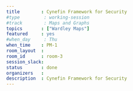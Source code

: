 ```yaml
---
title        : Cynefin Framework for Security
#type         : working-session
#track        : Maps and Graphs
topics       : ["Wardley Maps"]
featured     : yes
#when_day     : Thu
when_time    : PM-1
room_layout  :
room_id      : room-3
session_slack:
status       : done
organizers   :
description  : Cynefin Framework for Security
---
```



